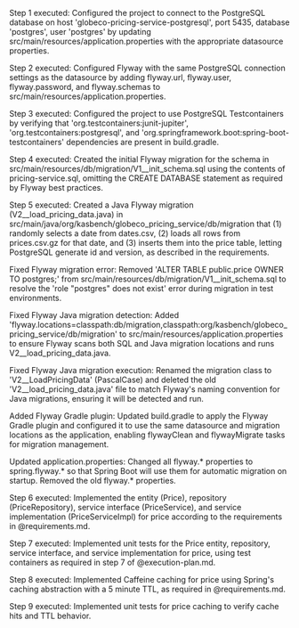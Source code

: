 Step 1 executed: Configured the project to connect to the PostgreSQL database on host 'globeco-pricing-service-postgresql', port 5435, database 'postgres', user 'postgres' by updating src/main/resources/application.properties with the appropriate datasource properties. 

Step 2 executed: Configured Flyway with the same PostgreSQL connection settings as the datasource by adding flyway.url, flyway.user, flyway.password, and flyway.schemas to src/main/resources/application.properties. 

Step 3 executed: Configured the project to use PostgreSQL Testcontainers by verifying that 'org.testcontainers:junit-jupiter', 'org.testcontainers:postgresql', and 'org.springframework.boot:spring-boot-testcontainers' dependencies are present in build.gradle. 

Step 4 executed: Created the initial Flyway migration for the schema in src/main/resources/db/migration/V1__init_schema.sql using the contents of pricing-service.sql, omitting the CREATE DATABASE statement as required by Flyway best practices. 

Step 5 executed: Created a Java Flyway migration (V2__load_pricing_data.java) in src/main/java/org/kasbench/globeco_pricing_service/db/migration that (1) randomly selects a date from dates.csv, (2) loads all rows from prices.csv.gz for that date, and (3) inserts them into the price table, letting PostgreSQL generate id and version, as described in the requirements. 

Fixed Flyway migration error: Removed 'ALTER TABLE public.price OWNER TO postgres;' from src/main/resources/db/migration/V1__init_schema.sql to resolve the 'role "postgres" does not exist' error during migration in test environments. 

Fixed Flyway Java migration detection: Added 'flyway.locations=classpath:db/migration,classpath:org/kasbench/globeco_pricing_service/db/migration' to src/main/resources/application.properties to ensure Flyway scans both SQL and Java migration locations and runs V2__load_pricing_data.java. 

Fixed Flyway Java migration execution: Renamed the migration class to 'V2__LoadPricingData' (PascalCase) and deleted the old 'V2__load_pricing_data.java' file to match Flyway's naming convention for Java migrations, ensuring it will be detected and run.

Added Flyway Gradle plugin: Updated build.gradle to apply the Flyway Gradle plugin and configured it to use the same datasource and migration locations as the application, enabling flywayClean and flywayMigrate tasks for migration management. 

Updated application.properties: Changed all flyway.* properties to spring.flyway.* so that Spring Boot will use them for automatic migration on startup. Removed the old flyway.* properties. 

Step 6 executed: Implemented the entity (Price), repository (PriceRepository), service interface (PriceService), and service implementation (PriceServiceImpl) for price according to the requirements in @requirements.md. 

Step 7 executed: Implemented unit tests for the Price entity, repository, service interface, and service implementation for price, using test containers as required in step 7 of @execution-plan.md. 

Step 8 executed: Implemented Caffeine caching for price using Spring's caching abstraction with a 5 minute TTL, as required in @requirements.md.

Step 9 executed: Implemented unit tests for price caching to verify cache hits and TTL behavior. 
